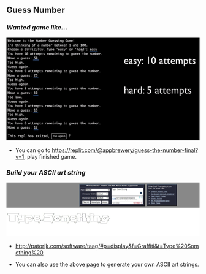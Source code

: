 ## **Guess Number**

### _Wanted game like..._

![alt](pic/01.jpg)

- You can go to https://replit.com/@appbrewery/guess-the-number-final?v=1, play finished game.

### _Build your ASCII art string_

![alt](pic/02.jpg)

- http://patorjk.com/software/taag/#p=display&f=Graffiti&t=Type%20Something%20

- You can also use the above page to generate your own ASCII art strings.
